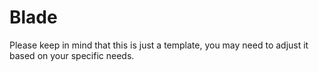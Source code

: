 # Blade
Please keep in mind that this is just a template, you may need to adjust it based on your specific needs.
